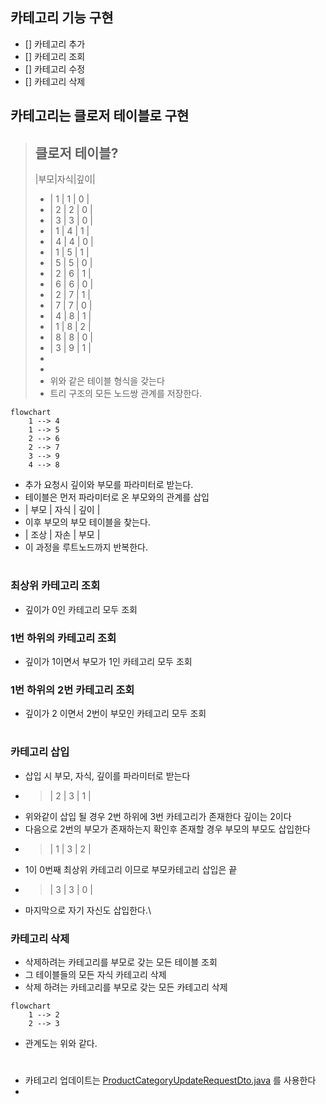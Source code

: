 ## 카테고리 기능 구현
- [] 카테고리 추가
- [] 카테고리 조회
- [] 카테고리 수정
- [] 카테고리 삭제

## 카테고리는 클로저 테이블로 구현
> ## 클로저 테이블?
> |부모|자식|깊이|
> - | 1 | 1 | 0 |
> - | 2 | 2 | 0 |
> - | 3 | 3 | 0 |
> - | 1 | 4 | 1 |
> - | 4 | 4 | 0 |
> - | 1 | 5 | 1 |
> - | 5 | 5 | 0 |
> - | 2 | 6 | 1 |
> - | 6 | 6 | 0 |
> - | 2 | 7 | 1 |
> - | 7 | 7 | 0 |
> - | 4 | 8 | 1 |
> - | 1 | 8 | 2 |
> - | 8 | 8 | 0 |
> - | 3 | 9 | 1 |
> - 
> - 
> - 위와 같은 테이블 형식을 갖는다
> - 트리 구조의 모든 노드쌍 관계를 저장한다.
> 

```mermaid
flowchart
    1 --> 4
    1 --> 5
    2 --> 6
    2 --> 7
    3 --> 9
    4 --> 8
```
- 추가 요청시 깊이와 부모를 파라미터로 받는다.
- 테이블은 먼저 파라미터로 온 부모와의 관계를 삽입
- | 부모 | 자식 | 깊이 |
- 이후 부모의 부모 테이블을 찾는다.
- | 조상 | 자손 | 부모 |
- 이 과정을 루트노드까지 반복한다.
#
#

### 최상위 카테고리 조회
- 깊이가 0인 카테고리 모두 조회
### 1번 하위의 카테고리 조회
- 깊이가 1이면서 부모가 1인 카테고리 모두 조회
### 1번 하위의 2번 카테고리 조회
- 깊이가 2 이면서 2번이 부모인 카테고리 모두 조회
#

### 카테고리 삽입
- 삽입 시 부모, 자식, 깊이를 파라미터로 받는다
- > | 2 | 3 | 1 |
- 위와같이 삽입 될 경우 2번 하위에 3번 카테고리가 존재한다 깊이는 2이다
- 다음으로 2번의 부모가 존재하는지 확인후 존재할 경우 부모의 부모도 삽입한다
- > | 1 | 3 | 2 |
- 1이 0번째 최상위 카테고리 이므로 부모카테고리 삽입은 끝
- > | 3 | 3 | 0 |
- 마지막으로 자기 자신도 삽입한다.\

### 카테고리 삭제
- 삭제하려는 카테고리를 부모로 갖는 모든 테이블 조회
- 그 테이블들의 모든 자식 카테고리 삭제
- 삭제 하려는 카테고리를 부모로 갖는 모든 카테고리 삭제

```mermaid
flowchart
    1 --> 2
    2 --> 3
```
- 관계도는 위와 같다.
#

- 카테고리 업데이트는 [ProductCategoryUpdateRequestDto.java](db%2Fdto%2Frequest%2FProductCategoryUpdateRequestDto.java) 를 사용한다
- 